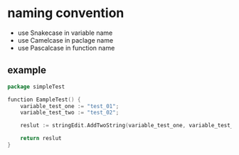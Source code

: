 # naming convention

- use Snakecase in variable name
- use Camelcase in paclage name
- use Pascalcase in function name

## example

```go
package simpleTest

function EampleTest() {
    variable_test_one := "test_01";
    variable_test_two := "test_02";

    reslut := stringEdit.AddTwoString(variable_test_one, variable_test_two);

    return reslut
}
```
